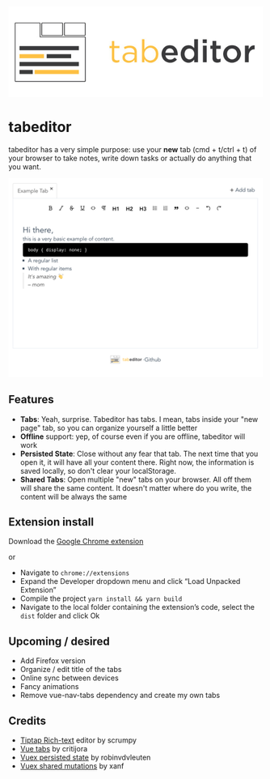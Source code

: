 
![image](./public/img/tabeditor.jpg)

# tabeditor

tabeditor has a very simple purpose: use your **new** tab (cmd + t/ctrl + t) of your browser to take notes, write down tasks or actually do anything that you want.

![image](./public/img/screenshot_full.png)

## Features

- **Tabs**: Yeah, surprise. Tabeditor has tabs. I mean, tabs inside your "new page" tab, so you can organize yourself a little better
- **Offline** support: yep, of course even if you are offline, tabeditor will work
- **Persisted State**: Close without any fear that tab. The next time that you open it, it will have all your content there. Right now, the information is saved locally, so don't clear your localStorage.
- **Shared Tabs**: Open multiple "new" tabs on your browser. All off them will share the same content. It doesn't matter where do you write, the content will be always the same


## Extension install

Download the [Google Chrome extension](https://chrome.google.com/webstore/detail/tabeditor/pkibnlkcaddedalckanlbglaaifomljg)

or

- Navigate to `chrome://extensions`
- Expand the Developer dropdown menu and click “Load Unpacked Extension”
- Compile the project `yarn install && yarn build`
- Navigate to the local folder containing the extension’s code, select the `dist` folder and click Ok



## Upcoming / desired

- Add Firefox version
- Organize / edit title of the tabs
- Online sync between devices
- Fancy animations
- Remove vue-nav-tabs dependency and create my own tabs


## Credits

- [Tiptap Rich-text](https://github.com/scrumpy/tiptap) editor by scrumpy
- [Vue tabs](https://github.com/cristijora/vue-tabs) by critijora
- [Vuex persisted state](https://github.com/robinvdvleuten/vuex-persistedstate) by robinvdvleuten
- [Vuex shared mutations](https://github.com/xanf/vuex-shared-mutations) by xanf









